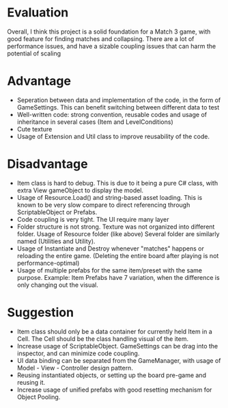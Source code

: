 # Evaluation

Overall, I think this project is a solid foundation for a Match 3 game, 
with good feature for finding matches and collapsing. There are a lot of 
performance issues, and have a sizable coupling issues that can harm the 
potential of scaling

# Advantage
- Seperation between data and implementation of the code, in the form of GameSettings. This can benefit 
switching between different data to test
- Well-written code: strong convention, reusable codes and usage of inheritance in several cases (Item and LevelConditions)
- Cute texture
- Usage of Extension and Util class to improve reusability of the code.

# Disadvantage
- Item class is hard to debug. This is due to it being a pure C# class, with extra View gameObject to display the model.
- Usage of Resource.Load() and string-based asset loading. This is known to be very slow compare to direct referencing 
through ScriptableObject or Prefabs.
- Code coupling is very tight. The UI require many layer 
- Folder structure is not strong. Texture was not organized into different folder. Usage of Resource folder (like above)
Several folder are similarly named (Utilities and Utility).
- Usage of Instantiate and Destroy whenever "matches" happens or reloading the entire game. (Deleting the entire board
after playing is not performance-optimal)
- Usage of multiple prefabs for the same item/preset with the same purpose. Example: Item Prefabs have 7 variation, 
when the difference is only changing out the visual.

# Suggestion
- Item class should only be a data container for currently held Item in a Cell. The Cell should
be the class handling visual of the item.
- Increase usage of ScriptableObject. GameSettings can be drag into the inspector, and can minimize
code coupling. 
- UI data binding can be separated from the GameManager, with usage of Model - View - Controller design pattern.
- Reusing instantiated objects, or setting up the board pre-game and reusing it.
- Increase usage of unified prefabs with good resetting mechanism for Object Pooling.

